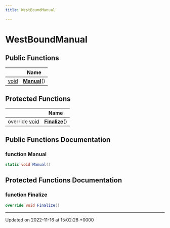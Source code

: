 ```yaml
---
title: WestBoundManual

---
```


# WestBoundManual





## Public Functions

|                | Name           |
| -------------- | -------------- |
| [void](/SignallingSystem-doc/vb/Files/SerialPixelLeds_8vb/#variable-void) | **[Manual](/SignallingSystem-doc/vb/Classes/classWestBoundManual/#function-manual)**() |

## Protected Functions

|                | Name           |
| -------------- | -------------- |
| override [void](/SignallingSystem-doc/vb/Files/SerialPixelLeds_8vb/#variable-void) | **[Finalize](/SignallingSystem-doc/vb/Classes/classWestBoundManual/#function-finalize)**() |

## Public Functions Documentation

### function Manual

```csharp
static void Manual()
```


## Protected Functions Documentation

### function Finalize

```csharp
override void Finalize()
```


-------------------------------

Updated on 2022-11-16 at 15:02:28 +0000